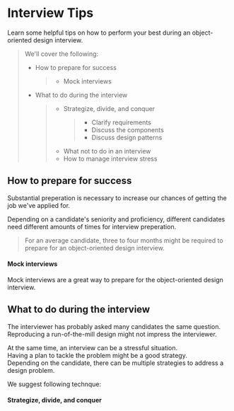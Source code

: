 # Interview Tips

Learn some helpful tips on how to perform your best during an object-oriented design interview.

> We'll cover the following:
>
> - How to prepare for success
>   > - Mock interviews
> - What to do during the interview
>   > - Strategize, divide, and conquer
>   >   > - Clarify requirements
>   >   > - Discuss the components
>   >   > - Discuss design patterns
>   > - What not to do in an interview
>   > - How to manage interview stress

## How to prepare for success

Substantial preperation is necessary to increase our chances of getting the job we've applied for.

Depending on a candidate's seniority and proficiency, different candidates need different amounts of times for interview preperation.

> For an average candidate, three to four months might be required to prepare for an object-oriented design interview.

#### Mock interviews

Mock interviews are a great way to prepare for the object-oriented design interview.

## What to do during the interview

The interviewer has probably asked many candidates the same question.  
 Reproducing a run-of-the-mill design might not impress the interviewer.

At the same time, an interview can be a stressful situation.  
 Having a plan to tackle the problem might be a good strategy.  
 Depending on the candidate, there can be multiple strategies to address a design problem.

We suggest following technque:

#### Strategize, divide, and conquer
